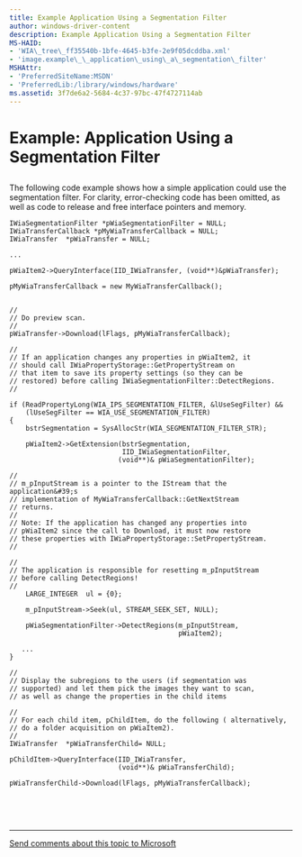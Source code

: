 ```yaml
---
title: Example Application Using a Segmentation Filter
author: windows-driver-content
description: Example Application Using a Segmentation Filter
MS-HAID:
- 'WIA\_tree\_ff35540b-1bfe-4645-b3fe-2e9f05dcddba.xml'
- 'image.example\_\_application\_using\_a\_segmentation\_filter'
MSHAttr:
- 'PreferredSiteName:MSDN'
- 'PreferredLib:/library/windows/hardware'
ms.assetid: 3f7de6a2-5684-4c37-97bc-47f4727114ab
---
```


# Example: Application Using a Segmentation Filter


## <a href="" id="ddk-example-application-using-a-segmentation-filter-si"></a>


The following code example shows how a simple application could use the segmentation filter. For clarity, error-checking code has been omitted, as well as code to release and free interface pointers and memory.

```
IWiaSegmentationFilter *pWiaSegmentationFilter = NULL;
IWiaTransferCallback *pMyWiaTransferCallback = NULL;
IWiaTransfer  *pWiaTransfer = NULL;

...

pWiaItem2->QueryInterface(IID_IWiaTransfer, (void**)&pWiaTransfer);

pMyWiaTransferCallback = new MyWiaTransferCallback();


//
// Do preview scan.
//    
pWiaTransfer->Download(lFlags, pMyWiaTransferCallback);

//
// If an application changes any properties in pWiaItem2, it
// should call IWiaPropertyStorage::GetPropertyStream on
// that item to save its property settings (so they can be
// restored) before calling IWiaSegmentationFilter::DetectRegions.
//

if (ReadPropertyLong(WIA_IPS_SEGMENTATION_FILTER, &lUseSegFilter) &&
    (lUseSegFilter == WIA_USE_SEGMENTATION_FILTER)
{
    bstrSegmentation = SysAllocStr(WIA_SEGMENTATION_FILTER_STR);

    pWiaItem2->GetExtension(bstrSegmentation,
                            IID_IWiaSegmentationFilter,
                           (void**)& pWiaSegmentationFilter);

//
// m_pInputStream is a pointer to the IStream that the application&#39;s
// implementation of MyWiaTransferCallback::GetNextStream
// returns.
//
// Note: If the application has changed any properties into
// pWiaItem2 since the call to Download, it must now restore
// these properties with IWiaPropertyStorage::SetPropertyStream.
//

//
// The application is responsible for resetting m_pInputStream
// before calling DetectRegions!
//
    LARGE_INTEGER  ul = {0};

    m_pInputStream->Seek(ul, STREAM_SEEK_SET, NULL);

    pWiaSegmentationFilter->DetectRegions(m_pInputStream,
                                          pWiaItem2);

   ...
}

//
// Display the subregions to the users (if segmentation was
// supported) and let them pick the images they want to scan,
// as well as change the properties in the child items

//
// For each child item, pChildItem, do the following ( alternatively,
// do a folder acquisition on pWiaItem2).
//
IWiaTransfer  *pWiaTransferChild= NULL;

pChildItem->QueryInterface(IID_IWiaTransfer,
                           (void**)& pWiaTransferChild);

pWiaTransferChild->Download(lFlags, pMyWiaTransferCallback); 
```

 

 


--------------------
[Send comments about this topic to Microsoft](mailto:wsddocfb@microsoft.com?subject=Documentation%20feedback%20%5Bimage\image%5D:%20Example:%20Application%20Using%20a%20Segmentation%20Filter%20%20RELEASE:%20%288/17/2016%29&body=%0A%0APRIVACY%20STATEMENT%0A%0AWe%20use%20your%20feedback%20to%20improve%20the%20documentation.%20We%20don't%20use%20your%20email%20address%20for%20any%20other%20purpose,%20and%20we'll%20remove%20your%20email%20address%20from%20our%20system%20after%20the%20issue%20that%20you're%20reporting%20is%20fixed.%20While%20we're%20working%20to%20fix%20this%20issue,%20we%20might%20send%20you%20an%20email%20message%20to%20ask%20for%20more%20info.%20Later,%20we%20might%20also%20send%20you%20an%20email%20message%20to%20let%20you%20know%20that%20we've%20addressed%20your%20feedback.%0A%0AFor%20more%20info%20about%20Microsoft's%20privacy%20policy,%20see%20http://privacy.microsoft.com/default.aspx. "Send comments about this topic to Microsoft")


